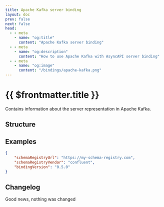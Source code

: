 ```yaml
---
title: Apache Kafka server binding
layout: doc
prev: false
next: false
head:
  - - meta
    - name: "og:title"
      content: "Apache Kafka server binding"
  - - meta
    - name: "og:description"
      content: "How to use Apache Kafka with AsyncAPI server binding"
  - - meta
    - name: "og:image"
      content: "/bindings/apache-kafka.png"
---
```


# {{ $frontmatter.title }}

Contains information about the server representation in Apache Kafka.

## Structure

<Json url="https://raw.githubusercontent.com/asyncapi/spec-json-schemas/master/bindings/kafka/0.5.0/server.json"/>

## Examples

```json
{
    "schemaRegistryUrl": "https://my-schema-registry.com",
    "schemaRegistryVendor": "confluent",
    "bindingVersion": "0.5.0"
}
```

## Changelog

Good news, nothing was changed